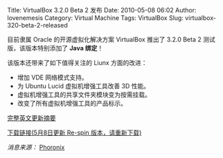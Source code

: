 Title: VirtualBox 3.2.0 Beta 2 发布
Date: 2010-05-08 06:02
Author: lovenemesis
Category: Virtual Machine
Tags: VirtualBox
Slug: virtualbox-320-beta-2-released

目前隶属 Oracle 的开源虚拟化解决方案 VirtualBox 推出了 3.2.0 Beta 2
测试版，该版本特别添加了 **Java 绑定**！

该版本还带来了如下值得关注的 Liunx 方面的改进：

-   增加 VDE 网络模式支持。
-   为 Ubuntu Lucid 虚拟机增强工具改善 3D 性能。
-   虚拟机增强工具的共享文件夹模块变为按需挂载。
-   改变了所有虚拟机增强工具的产品标示。

[完整英文更新摘要](http://forums.virtualbox.org/viewtopic.php?f=15&t=30630)

[下载链接(5月8日更新 Re-spin
版本，请重新下载)](http://213.239.192.22/download/3.2.0_BETA2)

*消息来源：*
[Phoronix](http://www.phoronix.com/scan.php?page=news_item&px=ODIyMg)

